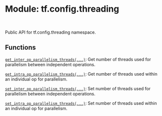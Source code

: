 <div itemscope itemtype="http://developers.google.com/ReferenceObject">
<meta itemprop="name" content="tf.config.threading" />
<meta itemprop="path" content="Stable" />
</div>

# Module: tf.config.threading


<table class="tfo-notebook-buttons tfo-api" align="left">
</table>



Public API for tf.config.threading namespace.



## Functions

[`get_inter_op_parallelism_threads(...)`](../../tf/config/threading/get_inter_op_parallelism_threads.md): Get number of threads used for parallelism between independent operations.

[`get_intra_op_parallelism_threads(...)`](../../tf/config/threading/get_intra_op_parallelism_threads.md): Get number of threads used within an individual op for parallelism.

[`set_inter_op_parallelism_threads(...)`](../../tf/config/threading/set_inter_op_parallelism_threads.md): Set number of threads used for parallelism between independent operations.

[`set_intra_op_parallelism_threads(...)`](../../tf/config/threading/set_intra_op_parallelism_threads.md): Set number of threads used within an individual op for parallelism.

